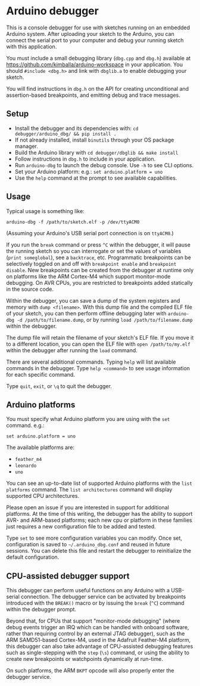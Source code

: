 Arduino debugger
================

This is a console debugger for use with sketches running on an embedded Arduino system.
After uploading your sketch to the Arduino, you can connect the serial port to your
computer and debug your running sketch with this application.

You must include a small debugging library (`dbg.cpp` and `dbg.h`) available at
https://github.com/kimballa/arduino-workspace in your application. You should
`#include <dbg.h>` and link with `dbglib.a` to enable debugging your sketch.

You will find instructions in `dbg.h` on the API for creating unconditional
and assertion-based breakpoints, and emitting debug and trace messages.

Setup
-----

* Install the debugger and its dependencies with: `cd debugger/arduino_dbg/ && pip install .`
* If not already installed, install `binutils` through your OS package manager.
* Build the Arduino library with `cd debugger/dbglib && make install`
* Follow instructions in `dbg.h` to include in your application.
* Run `arduino-dbg` to launch the debug console. Use `-h` to see CLI options.
* Set your Arduino platform: e.g.: `set arduino.platform = uno`
* Use the `help` command at the prompt to see available capabilities.

Usage
-----

Typical usage is something like:

```
arduino-dbg -f /path/to/sketch.elf -p /dev/ttyACM0
```

(Assuming your Arduino's USB serial port connection is on `ttyACM0`.)

If you run the `break` command or press `^C` within the debugger, it will pause the
running sketch so you can interrogate or set the values of variables (`print someglobal`),
see a `backtrace`, etc. Programmatic breakpoints can be selectively toggled on and off
with `breakpoint enable` and `breakpoint disable`. New breakpoints can be created from
the debugger at runtime only on platforms like the ARM Cortex-M4 which support
monitor-mode debugging. On AVR CPUs, you are restricted to breakpoints added statically
in the source code.

Within the debugger, you can save a dump of the system registers and memory with `dump
<filename>`. With this dump file and the compiled ELF file of your sketch, you can then
perform offline debugging later with `arduino-dbg -d /path/to/filename.dump`, or by
running `load /path/to/filename.dump` within the debugger.

The dump file will retain the filename of your sketch's ELF file. If you move it to a
different location, you can open the ELF file with `open /path/to/my.elf` within the
debugger after running the `load` command.

There are several additional commands. Typing `help` will list available commands in the
debugger. Type `help <command>` to see usage information for each specific command.

Type `quit`, `exit`, or `\q` to quit the debugger.

Arduino platforms
-----------------

You must specify what Arduino platform you are using with the `set` command. e.g.:

```
set arduino.platform = uno
```

The available platforms are:

* `feather_m4`
* `leonardo`
* `uno`

You can see an up-to-date list of supported Arduino platforms with the `list platforms`
command. The `list architectures` command will display supported CPU architectures.

Please open an issue if you are interested in support for additional platforms. At the
time of this writing, the debugger has the ability to support AVR- and ARM-based
platforms; each new cpu or platform in these families just requires a new configuration file
to be added and tested.

Type `set` to see more configuration variables you can modify. Once set, configuration is
saved to `~/.arduino_dbg.conf` and reused in future sessions. You can delete this file and
restart the debugger to reinitialize the default configuration.

CPU-assisted debugger support
-----------------------------

This debugger can perform useful functions on any Arduino with a USB-serial connection.
The debugger service can be activated by breakpoints introduced with the `BREAK()` macro
or by issuing the `break` (`^C`) command within the debugger prompt.

Beyond that, for CPUs that support "monitor-mode debugging" (where debug events trigger an
IRQ which can be handled with onboard software, rather than requiring control by an
external JTAG debugger), such as the ARM SAMD51-based Cortex-M4, used in the Adafruit
Feather-M4 platform, this debugger can also take advantage of CPU-assisted debugging
features such as single-stepping with the `step` (`\s`) command, or using the ability to
create new breakpoints or watchpoints dynamically at run-time.

On such platforms, the ARM `BKPT` opcode will also properly enter the debugger service.


